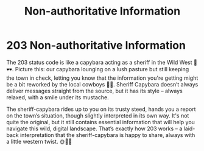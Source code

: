 ﻿---
category: 2xx
code: 203
cover: https://firebasestorage.googleapis.com/v0/b/capy-http.appspot.com/o/Capy-203-750x600.avif?alt=media
thumbnail: https://firebasestorage.googleapis.com/v0/b/capy-http.appspot.com/o/Capy-203-250x200.avif?alt=media
coverAlt: Non-authoritative Information
description: Non-authoritative Information
tags:
- 2xx
title: Non-authoritative Information
---


# 203 Non-authoritative Information

The 203 status code is like a capybara acting as a sheriff in the Wild West 🐾🕶️. Picture this: our capybara lounging on a lush pasture but still keeping the town in check, letting you know that the information you're getting might be a bit reworked by the local cowboys 🐴🌵. Sheriff Capybara doesn’t always deliver messages straight from the source, but it has its style – always relaxed, with a smile under its mustache.


The sheriff-capybara rides up to you on its trusty steed, hands you a report on the town’s situation, though slightly interpreted in its own way. It's not quite the original, but it still contains essential information that will help you navigate this wild, digital landscape. That’s exactly how 203 works – a laid-back interpretation that the sheriff-capybara is happy to share, always with a little western twist. 🌞🐾🤠




